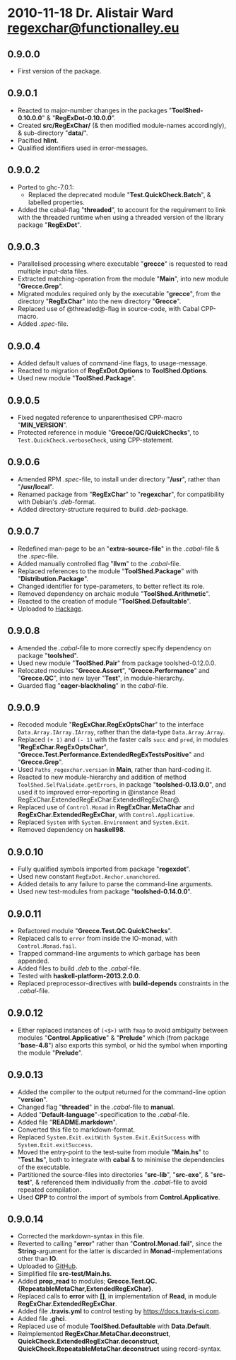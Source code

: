 # 2010-11-18 Dr. Alistair Ward <regexchar@functionalley.eu>

## 0.9.0.0
* First version of the package.

## 0.9.0.1
* Reacted to major-number changes in the packages "**ToolShed-0.10.0.0**" & "**RegExDot-0.10.0.0**".
* Created **src/RegExChar/** (& then modified module-names accordingly), & sub-directory "**data/**".
* Pacified **hlint**.
* Qualified identifiers used in error-messages.

## 0.9.0.2
* Ported to ghc-7.0.1:
	+ Replaced the deprecated module "**Test.QuickCheck.Batch**", & labelled properties.
* Added the cabal-flag "**threaded**", to account for the requirement to link with the threaded runtime when using a threaded version of the library package "**RegExDot**".

## 0.9.0.3
* Parallelised processing where executable "**grecce**" is requested to read multiple input-data files.
* Extracted matching-operation from the module "**Main**", into new module "**Grecce.Grep**".
* Migrated modules required only by the executable "**grecce**", from the directory "**RegExChar**" into the new directory "**Grecce**".
* Replaced use of @threaded@-flag in source-code, with Cabal CPP-macro.
* Added *.spec*-file.


## 0.9.0.4
* Added default values of command-line flags, to usage-message.
* Reacted to migration of **RegExDot.Options** to **ToolShed.Options**.
* Used new module "**ToolShed.Package**".

## 0.9.0.5
* Fixed negated reference to unparenthesised CPP-macro "**MIN_VERSION**".
* Protected reference in module "**Grecce/QC/QuickChecks**", to `Test.QuickCheck.verboseCheck`, using CPP-statement.

## 0.9.0.6
* Amended RPM *.spec*-file, to install under directory "**/usr**", rather than "**/usr/local**".
* Renamed package from "**RegExChar**" to "**regexchar**", for compatibility with Debian's *.deb*-format.
* Added directory-structure required to build *.deb*-package.

## 0.9.0.7
* Redefined man-page to be an "**extra-source-file**" in the *.cabal*-file & the *.spec*-file.
* Added manually controlled flag "**llvm**" to the *.cabal*-file.
* Replaced references to the module "**ToolShed.Package**" with "**Distribution.Package**".
* Changed identifier for type-parameters, to better reflect its role.
* Removed dependency on archaic module "**ToolShed.Arithmetic**".
* Reacted to the creation of module "**ToolShed.Defaultable**".
* Uploaded to [Hackage](http://hackage.haskell.org/package/regexchar).

## 0.9.0.8
* Amended the *.cabal*-file to more correctly specify dependency on package "**toolshed**".
* Used new module "**ToolShed.Pair**" from package toolshed-0.12.0.0.
* Relocated modules "**Grecce.Assert**", "**Grecce.Performance**" and "**Grecce.QC**", into new layer "**Test**", in module-hierarchy.
* Guarded flag "**eager-blackholing**" in the *cabal*-file.

## 0.9.0.9
* Recoded module "**RegExChar.RegExOptsChar**" to the interface `Data.Array.IArray.IArray`, rather than the data-type `Data.Array.Array`.
* Replaced `(+ 1)` and `(- 1)` with the faster calls `succ` and `pred`, in modules "**RegExChar.RegExOptsChar**", "**Grecce.Test.Performance.ExtendedRegExTestsPositive**" and "**Grecce.Grep**".
* Used `Paths_regexchar.version` in **Main**, rather than hard-coding it.
* Reacted to new module-hierarchy and addition of method `ToolShed.SelfValidate.getErrors`, in package "**toolshed-0.13.0.0**", and used it to improved error-reporting in @instance Read RegExChar.ExtendedRegExChar.ExtendedRegExChar@.
* Replaced use of `Control.Monad` in **RegExChar.MetaChar** and **RegExChar.ExtendedRegExChar**, with `Control.Applicative`.
* Replaced `System` with `System.Environment` and `System.Exit`.
* Removed dependency on **haskell98**.

## 0.9.0.10
* Fully qualified symbols imported from package "**regexdot**".
* Used new constant `RegExDot.Anchor.unanchored`.
* Added details to any failure to parse the command-line arguments.
* Used new test-modules from package "**toolshed-0.14.0.0**".

## 0.9.0.11
* Refactored module "**Grecce.Test.QC.QuickChecks**".
* Replaced calls to `error` from inside the IO-monad, with `Control.Monad.fail`.
* Trapped command-line arguments to which garbage has been appended.
* Added files to build *.deb* to the *.cabal*-file.
* Tested with **haskell-platform-2013.2.0.0**.
* Replaced preprocessor-directives with **build-depends** constraints in the *.cabal*-file.

## 0.9.0.12
* Either replaced instances of `(<$>)` with `fmap` to avoid ambiguity between modules "**Control.Applicative**" & "**Prelude**" which (from package "**base-4.8**") also exports this symbol, or hid the symbol when importing the module "**Prelude**".

## 0.9.0.13
* Added the compiler to the output returned for the command-line option "**version**".
* Changed flag "**threaded**" in the *.cabal*-file to **manual**.
* Added "**Default-language**"-specification to the *.cabal*-file.
* Added file "**README.markdown**".
* Converted this file to markdown-format.
* Replaced `System.Exit.exitWith System.Exit.ExitSuccess` with `System.Exit.exitSuccess`.
* Moved the entry-point to the test-suite from module "**Main.hs**" to "**Test.hs**", both to integrate with **cabal** & to minimise the dependencies of the executable.
* Partitioned the source-files into directories "**src-lib**", "**src-exe**", & "**src-test**", & referenced them individually from the *.cabal*-file to avoid repeated compilation.
* Used **CPP** to control the import of symbols from **Control.Applicative**.

## 0.9.0.14
* Corrected the markdown-syntax in this file.
* Reverted to calling "**error**" rather than "**Control.Monad.fail**", since the **String**-argument for the latter is discarded in **Monad**-implementations other than **IO**.
* Uploaded to [GitHub](https://github.com/functionalley/RegExChar.git).
* Simplified file **src-test/Main.hs**.
* Added **prop_read** to modules; **Grecce.Test.QC.{RepeatableMetaChar,ExtendedRegExChar}**.
* Replaced calls to **error** with **[]**, in implementation of **Read**, in module **RegExChar.ExtendedRegExChar**.
* Added file **.travis.yml** to control testing by <https://docs.travis-ci.com>.
* Added file **.ghci**.
* Replaced use of module **ToolShed.Defaultable** with **Data.Default**.
* Reimplemented **RegExChar.MetaChar.deconstruct**, **QuickCheck.ExtendedRegExChar.deconstruct**, **QuickCheck.RepeatableMetaChar.deconstruct** using record-syntax.
